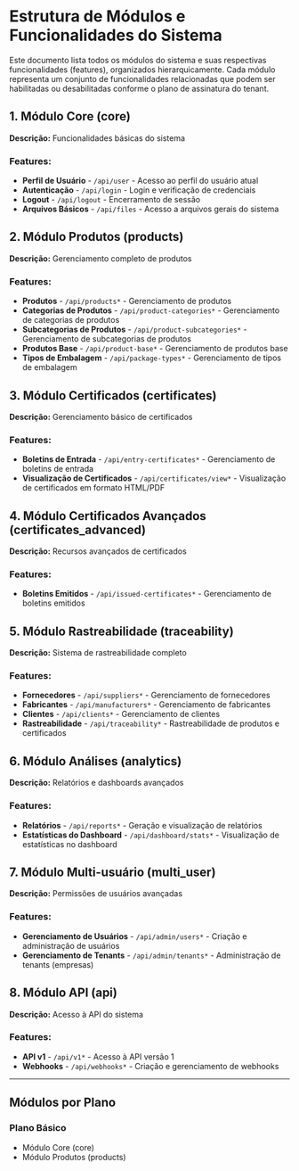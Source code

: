 # Estrutura de Módulos e Funcionalidades do Sistema

Este documento lista todos os módulos do sistema e suas respectivas funcionalidades (features), organizados hierarquicamente. Cada módulo representa um conjunto de funcionalidades relacionadas que podem ser habilitadas ou desabilitadas conforme o plano de assinatura do tenant.

## 1. Módulo Core (core)
**Descrição:** Funcionalidades básicas do sistema

### Features:
* **Perfil de Usuário** - `/api/user` - Acesso ao perfil do usuário atual
* **Autenticação** - `/api/login` - Login e verificação de credenciais
* **Logout** - `/api/logout` - Encerramento de sessão
* **Arquivos Básicos** - `/api/files` - Acesso a arquivos gerais do sistema

## 2. Módulo Produtos (products)
**Descrição:** Gerenciamento completo de produtos

### Features:
* **Produtos** - `/api/products*` - Gerenciamento de produtos
* **Categorias de Produtos** - `/api/product-categories*` - Gerenciamento de categorias de produtos
* **Subcategorias de Produtos** - `/api/product-subcategories*` - Gerenciamento de subcategorias de produtos
* **Produtos Base** - `/api/product-base*` - Gerenciamento de produtos base
* **Tipos de Embalagem** - `/api/package-types*` - Gerenciamento de tipos de embalagem

## 3. Módulo Certificados (certificates)
**Descrição:** Gerenciamento básico de certificados

### Features:
* **Boletins de Entrada** - `/api/entry-certificates*` - Gerenciamento de boletins de entrada
* **Visualização de Certificados** - `/api/certificates/view*` - Visualização de certificados em formato HTML/PDF

## 4. Módulo Certificados Avançados (certificates_advanced)
**Descrição:** Recursos avançados de certificados

### Features:
* **Boletins Emitidos** - `/api/issued-certificates*` - Gerenciamento de boletins emitidos

## 5. Módulo Rastreabilidade (traceability)
**Descrição:** Sistema de rastreabilidade completo

### Features:
* **Fornecedores** - `/api/suppliers*` - Gerenciamento de fornecedores
* **Fabricantes** - `/api/manufacturers*` - Gerenciamento de fabricantes
* **Clientes** - `/api/clients*` - Gerenciamento de clientes
* **Rastreabilidade** - `/api/traceability*` - Rastreabilidade de produtos e certificados

## 6. Módulo Análises (analytics)
**Descrição:** Relatórios e dashboards avançados

### Features:
* **Relatórios** - `/api/reports*` - Geração e visualização de relatórios
* **Estatísticas do Dashboard** - `/api/dashboard/stats*` - Visualização de estatísticas no dashboard

## 7. Módulo Multi-usuário (multi_user)
**Descrição:** Permissões de usuários avançadas

### Features:
* **Gerenciamento de Usuários** - `/api/admin/users*` - Criação e administração de usuários
* **Gerenciamento de Tenants** - `/api/admin/tenants*` - Administração de tenants (empresas)

## 8. Módulo API (api)
**Descrição:** Acesso à API do sistema

### Features:
* **API v1** - `/api/v1*` - Acesso à API versão 1
* **Webhooks** - `/api/webhooks*` - Criação e gerenciamento de webhooks

---

## Módulos por Plano

### Plano Básico
* Módulo Core (core)
* Módulo Produtos (products)